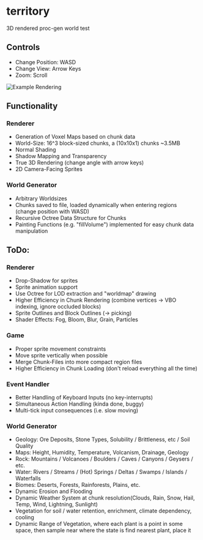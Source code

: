 # territory
3D rendered proc-gen world test

## Controls
- Change Position: WASD
- Change View: Arrow Keys
- Zoom: Scroll

![Example Rendering](https://github.com/weigert/territory/blob/master/territory.png)

## Functionality
### Renderer
- Generation of Voxel Maps based on chunk data
- World-Size: 16^3 block-sized chunks, a (10x10x1) chunks ~3.5MB
- Normal Shading
- Shadow Mapping and Transparency
- True 3D Rendering (change angle with arrow keys)
- 2D Camera-Facing Sprites

### World Generator
- Arbitrary Worldsizes
- Chunks saved to file, loaded dynamically when entering regions (change position with WASD)
- Recursive Octree Data Structure for Chunks
- Painting Functions (e.g. "fillVolume") implemented for easy chunk data manipulation

## ToDo:
### Renderer
- Drop-Shadow for sprites
- Sprite animation support
- Use Octree for LOD extraction and "worldmap" drawing
- Higher Efficiency in Chunk Rendering (combine vertices -> VBO indexing, ignore occluded blocks)
- Sprite Outlines and Block Outlines (-> picking)
- Shader Effects: Fog, Bloom, Blur, Grain, Particles

### Game
- Proper sprite movement constraints
- Move sprite vertically when possible
- Merge Chunk-Files into more compact region files
- Higher Efficiency in Chunk Loading (don't reload everything all the time)

### Event Handler
- Better Handling of Keyboard Inputs (no key-interrupts)
- Simultaneous Action Handling (kinda done, buggy)
- Multi-tick input consequences (i.e. slow moving)

### World Generator
- Geology: Ore Deposits, Stone Types, Solubility / Brittleness, etc / Soil Quality
- Maps: Height, Humidity, Temperature, Volcanism, Drainage, Geology
- Rock: Mountains / Volcanoes / Boulders / Caves / Canyons / Geysers / etc.
- Water: Rivers / Streams / (Hot) Springs / Deltas / Swamps / Islands / Waterfalls
- Biomes: Deserts, Forests, Rainforests, Plains, etc.
- Dynamic Erosion and Flooding
- Dynamic Weather System at chunk resolution(Clouds, Rain, Snow, Hail, Temp, Wind, Lightning, Sunlight)
- Vegetation for soil / water retention, enrichment, climate dependency, cooling
- Dynamic Range of Vegetation, where each plant is a point in some space, then sample near where the state is find nearest plant, place it
